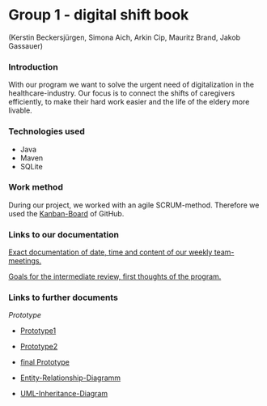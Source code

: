 # Group 1 - digital shift book
(Kerstin Beckersjürgen, Simona Aich, Arkin Cip, Mauritz Brand, Jakob Gassauer)


### Introduction
With our program we want to solve the urgent need of digitalization in the healthcare-industry. Our focus is to connect the shifts of caregivers efficiently, to make their hard work easier and the life of the eldery more livable.


### Technologies used
* Java 
* Maven 
* SQLite


### Work method
During our project, we worked with an agile SCRUM-method. Therefore we used the [Kanban-Board](https://github.com/JakobGassauer/ATdIT_Group1/projects/1) of GitHub.



### Links to our documentation
[Exact documentation of date, time and content of our weekly team-meetings.](documentation/documentation.txt)

[Goals for the intermediate review, first thoughts of the program.](documentation/procedure.txt)


### Links to further documents

*Prototype*
* [Prototype1](documentation/Prototyp/prototyp.jpg)
* [Prototype2](documentation/Prototyp/prototyp2.jpg)
* [final Prototype](documentation/Prototyp/finalprototyp.jpg)

* [Entity-Relationship-Diagramm](documentation/Entity-Relationship.pptx)
* [UML-Inheritance-Diagram](Vererbungsdiagramm.png)


















